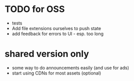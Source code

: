 # TODO for OSS
* tests
* Add file extensions ourselves to push state
* add feedback for errors to UI - esp. too long

# shared version only
* some way to do announcements easily (and use for ads)
* start using CDNs for most assets (optional)
